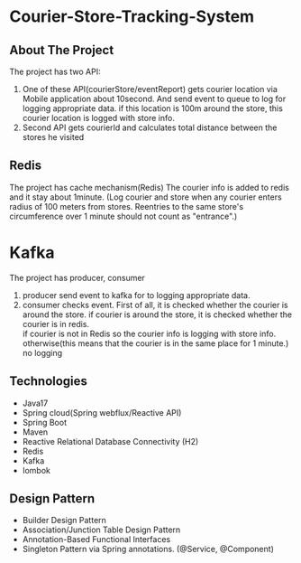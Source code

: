 # Courier-Store-Tracking-System


## About The Project

The project has two API: 
1) One of these API(courierStore/eventReport) gets courier location via Mobile application about 10second. And send event to queue to log for logging appropriate data. if this location is 100m around the store, this courier location is logged with store info.
2) Second API gets courierId and calculates total distance between the stores he visited 

## Redis

The project has cache mechanism(Redis)
The courier info is added to redis and it stay about 1minute. (Log courier and store when any courier enters radius of 100 meters from stores. Reentries to the same store's circumference over 1 minute should not count as "entrance".)

# Kafka

The project has producer, consumer
1) producer send event to kafka for to logging appropriate data.
2) consumer checks event. First of all, it is checked whether the courier is around the store. if courier is around the store, it is checked whether the courier is in redis.  
if courier is not in Redis so the courier info is logging with store info. otherwise(this means that the courier is in the same place for 1 minute.) no logging

## Technologies

* Java17
* Spring cloud(Spring webflux/Reactive API)
* Spring Boot
* Maven
* Reactive Relational Database Connectivity (H2)
* Redis
* Kafka
* lombok

## Design Pattern

* Builder Design Pattern
* Association/Junction Table Design Pattern
* Annotation-Based Functional Interfaces
* Singleton Pattern via Spring annotations. (@Service, @Component)
